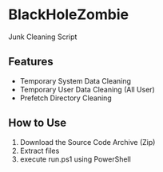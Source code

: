 # BlackHoleZombie
Junk Cleaning Script

## Features

- Temporary System Data Cleaning
- Temporary User Data Cleaning (All User)
- Prefetch Directory Cleaning

## How to Use

1. Download the Source Code Archive (Zip)
2. Extract files
3. execute run.ps1 using PowerShell
